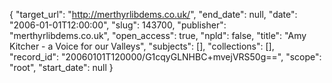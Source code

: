 {
  "target_url": "http://merthyrlibdems.co.uk/", 
  "end_date": null, 
  "date": "2006-01-01T12:00:00", 
  "slug": 143700, 
  "publisher": "merthyrlibdems.co.uk", 
  "open_access": true, 
  "npld": false, 
  "title": "Amy Kitcher - a Voice for our Valleys", 
  "subjects": [], 
  "collections": [], 
  "record_id": "20060101T120000/G1cqyGLNHBC+mvejVRS50g==", 
  "scope": "root", 
  "start_date": null
}

